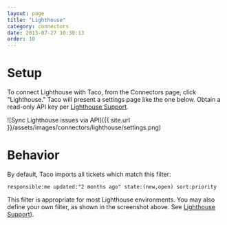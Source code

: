 ```yaml
---
layout: page
title: "Lighthouse"
category: connectors
date: 2013-07-27 10:30:13
order: 10
---
```


# Setup

To connect Lighthouse with Taco, from the Connectors page, click
"Lighthouse." Taco will present a settings page like the one below.
Obtain a read-only API key per 
[Lighthouse Support](http://help.lighthouseapp.com/kb/api/how-do-i-get-an-api-token).

![Sync Lighthouse issues via API]({{ site.url }}/assets/images/connectors/lighthouse/settings.png)


# Behavior

By default, Taco imports all tickets which match this filter:

    responsible:me updated:"2 months ago" state:(new,open) sort:priority

This filter is appropriate for most Lighthouse environments. You may also
define your own filter, as shown in the screenshot above. See
[Lighthouse Support](http://help.lighthouseapp.com/kb/getting-started/how-do-i-search-for-tickets)).
